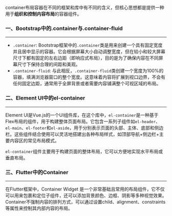 container布局容器在不同的框架和库中有不同的含义，但核心思想都是提供一种用于**组织和控制内容布局**的容器组件。

### 一、Bootstrap中的.container与.container-fluid

---

- `.container`: Bootstrap框架中的`.container`类是用来创建一个具有固定宽度并且居中显示的容器。它会根据屏幕大小自动调整宽度，但在较小和较大屏幕尺寸下都有固定的左右边距（即响应式布局），目的是为了确保内容在不同屏幕尺寸下保持合理的间距和美观。
- `.container-fluid`: 与此相反，`.container-fluid`类创建一个宽度为100%的容器，填满浏览器窗口的整个宽度。这意味着内容将扩展到视口边界，不会有任何固定边距，通常用于全屏背景或者需要内容铺满整个可视区域的布局。



### 二、Element UI中的el-container

---

Element UI是Vue.js的一个UI组件库，在这个库中，`el-container`是一种基于Flex布局的组件，用于构建整体页面布局。它包含一系列子组件如`el-header`、`el-main`、`el-footer`和`el-aside`，用于分别表示页面的头部、主体、底部和侧边栏。这些组件结合使用可以灵活地搭建出各种布局样式，如顶部导航+侧边栏+主要内容区的常见布局模式。

`el-container`组件主要用于构建页面的整体布局，它可以方便地实现水平布局或垂直布局。



### 三、Flutter中的Container

---

在Flutter框架中，Container Widget 是一个非常基础且常用的布局组件，它不仅可以用来包裹和定位子组件，还可以添加背景颜色、边框、阴影等多种视觉效果。Container不强制内容的排列方式，可以通过设置child、alignment、constraints等属性来控制其内部内容的布局。